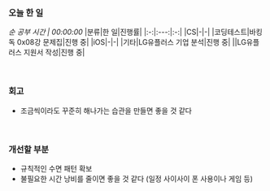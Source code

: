 ### 오늘 한 일
_순 공부 시간 | 00:00:00_
|분류|한 일|진행률|
|:-:|:---:|:-:|
|CS|-|-|
|코딩테스트|바킹독 0x08강 문제집|진행 중|
|iOS|-|-|
|기타|LG유플러스 기업 분석|진행 중|
||LG유플러스 지원서 작성|진행 중|

<br>

### 회고
- 조금씩이라도 꾸준히 해나가는 습관을 만들면 좋을 것 같다

<br>

### 개선할 부분
- 규칙적인 수면 패턴 확보
- 불필요한 시간 낭비를 줄이면 좋을 것 같다 (일정 사이사이 폰 사용이나 게임 등)
